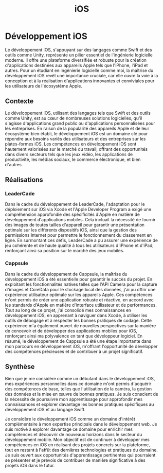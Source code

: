 ﻿---
layout: post
title:  "iOS"
tags: initié mobile
img: "/assets/images/skills/ios.webp"

---

# Développement iOS

<!-- BEGIN_EXCERPT -->
Le développement iOS, s'appuyant sur des langages comme Swift et des outils comme Unity, représente un pilier essentiel de l'ingénierie logicielle moderne. Il offre une plateforme diversifiée et robuste pour la création d'applications destinées aux appareils Apple tels que l'iPhone, l'iPad et autres. Pour un étudiant en ingénierie logicielle comme moi, la maîtrise du développement iOS revêt une importance cruciale, car elle ouvre la voie à la conception et à la réalisation d'applications innovantes et conviviales pour les utilisateurs de l'écosystème Apple.
<!-- END_EXCERPT -->

## Contexte

Le développement iOS, utilisant des langages tels que Swift et des outils comme Unity, est au cœur de nombreuses solutions logicielles, qu'il s'agisse d'applications grand public ou d'applications personnalisées pour les entreprises. En raison de la popularité des appareils Apple et de leur écosystème bien établi, le développement iOS est un domaine clé pour répondre aux besoins variés des utilisateurs et des entreprises sur les plates-formes iOS. Les compétences en développement iOS sont hautement valorisées sur le marché du travail, offrant des opportunités dans divers secteurs tels que les jeux vidéo, les applications de productivité, les médias sociaux, le commerce électronique, et bien d'autres.

## Réalisations

### LeaderCade

Dans le cadre du développement de LeaderCade, l'adaptation pour le déploiement sur iOS via Xcode et l'Apple Developer Program a exigé une compréhension approfondie des spécificités d'Apple en matière de développement d'applications mobiles. Cela incluait la nécessité de fournir des images de toutes tailles d'appareil pour garantir une présentation optimale sur les différents dispositifs iOS, ainsi que la gestion des permissions Internet pour permettre le fonctionnement du classement en ligne. En surmontant ces défis, LeaderCade a pu assurer une expérience de jeu cohérente et de haute qualité à tous les utilisateurs d'iPhone et d'iPad, renforçant ainsi sa position sur le marché des jeux mobiles.

### Cappsule

Dans le cadre du développement de Cappsule, la maîtrise du développement iOS a été essentielle pour garantir le succès du projet. En exploitant les fonctionnalités natives telles que l'API Camera pour la capture d'images et CoreData pour le stockage local des données, j'ai pu offrir une expérience utilisateur optimale sur les appareils Apple. Ces compétences m'ont permis de créer une application robuste et réactive, en accord avec les standards d'Apple en matière d'interface utilisateur et de performances. Tout au long de ce projet, j'ai consolidé mes connaissances en développement iOS, en apprenant à naviguer dans Xcode, à utiliser les outils de débogage et à respecter les bonnes pratiques de codage. Cette expérience m'a également ouvert de nouvelles perspectives sur la manière de concevoir et de développer des applications mobiles pour iOS, renforçant ainsi ma polyvalence en tant que développeur logiciel. En résumé, le développement de Cappsule a été une étape importante dans mon parcours en développement iOS, m'offrant l'opportunité de développer des compétences précieuses et de contribuer à un projet significatif.

## Synthèse

Bien que je me considère comme un débutant dans le développement iOS, mes expériences personnelles dans ce domaine m'ont permis d'acquérir des compétences de base, telles que l'utilisation de la caméra, la gestion des données et la mise en œuvre de bonnes pratiques. Je suis conscient de la nécessité de poursuivre mon apprentissage pour approfondir mes connaissances et explorer davantage les bonnes pratiques spécifiques au développement iOS et au langage Swift.

Je considère le développement iOS comme un domaine d'intérêt complémentaire à mon expertise principale dans le développement web. Je suis motivé à explorer davantage ce domaine pour enrichir mes compétences et découvrir de nouveaux horizons dans le secteur du développement mobile. Mon objectif est de continuer à développer mes compétences en iOS en réalisant des projets concrets sur la plateforme, tout en restant à l'affût des dernières technologies et pratiques du domaine. Je suis ouvert aux opportunités d'apprentissage pertinentes qui pourraient se présenter et je prévois de contribuer de manière significative à des projets iOS dans le futur.